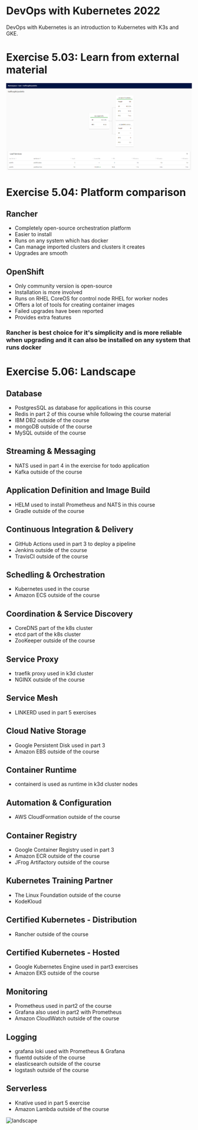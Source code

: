 # DevOps with Kubernetes 2022
DevOps with Kubernetes is an introduction to Kubernetes with K3s and GKE.

# Exercise 5.03: Learn from external material

![trafficsplit](trafficsplit.png)

# Exercise 5.04: Platform comparison

## Rancher

- Completely open-source orchestration platform
- Easier to install
- Runs on any system which has docker
- Can manage imported clusters and clusters it creates
- Upgrades are smooth

## OpenShift

- Only community version is open-source
- Installation is more involved
- Runs on RHEL CoreOS for control node RHEL for worker nodes
- Offers a lot of tools for creating container images
- Failed upgrades have been reported
- Provides extra features

### Rancher is best choice for it's simplicity and is more reliable when upgrading and it can also be installed on any system that runs docker

# Exercise 5.06: Landscape

## Database

- PostgresSQL as database for applications in this course
- Redis in part 2 of this course while following the course material
- IBM DB2 outside of the course
- mongoDB outside of the course
- MySQL outside of the course

## Streaming & Messaging

- NATS used in part 4 in the exercise for todo application
- Kafka outside of the course

## Application Definition and Image Build

- HELM used to install Prometheus and NATS in this course
- Gradle outside of the course

## Continuous Integration & Delivery

- GitHub Actions used in part 3 to deploy a pipeline
- Jenkins outside of the course 
- TravisCI outside of the course 

## Schedling & Orchestration

- Kubernetes used in the course
- Amazon ECS outside of the course

## Coordination & Service Discovery

- CoreDNS part of the k8s cluster
- etcd part of the k8s cluster
- ZooKeeper outside of the course

## Service Proxy

- traefik proxy used in k3d cluster
- NGINX outside of the course

## Service Mesh

- LINKERD used in part 5 exercises

## Cloud Native Storage

- Google Persistent Disk used in part 3 
- Amazon EBS outside of the course

## Container Runtime

- containerd is used as runtime in k3d cluster nodes

## Automation & Configuration

- AWS CloudFormation outside of the course

## Container Registry

- Google Container Registry used in part 3
- Amazon ECR outside of the course
- JFrog Artifactory outside of the course

## Kubernetes Training Partner

- The Linux Foundation outside of the course
- KodeKloud

## Certified Kubernetes - Distribution

- Rancher outside of the course

## Certified Kubernetes - Hosted

- Google Kubernetes Engine used in part3 exercises
- Amazon EKS outside of the course

## Monitoring

- Prometheus used in part2 of the course
- Grafana also used in part2 with Prometheus
- Amazon CloudWatch outside of the course

## Logging

- grafana loki used with Prometheus & Grafana
- fluentd outside of the course
- elasticsearch outside of the course
- logstash outside of the course

## Serverless

- Knative used in part 5 exercise
- Amazon Lambda outside of the course

![landscape](landscape.png)